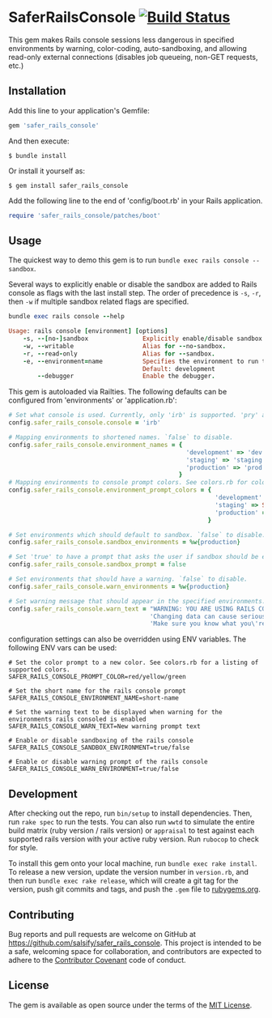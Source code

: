 # SaferRailsConsole [![Build Status](https://travis-ci.org/salsify/safer_rails_console.svg?branch=master)](https://travis-ci.org/salsify/safer_rails_console)

This gem makes Rails console sessions less dangerous in specified environments by warning, color-coding, auto-sandboxing, and allowing read-only external connections (disables job queueing, non-GET requests, etc.)

## Installation

Add this line to your application's Gemfile:

```ruby
gem 'safer_rails_console'
```

And then execute:

    $ bundle install

Or install it yourself as:

    $ gem install safer_rails_console

Add the following line to the end of 'config/boot.rb' in your Rails application.
```ruby
require 'safer_rails_console/patches/boot'
```

## Usage

The quickest way to demo this gem is to run `bundle exec rails console --sandbox`.

Several ways to explicitly enable or disable the sandbox are added to Rails console as flags with the last install step.  The order of precedence is `-s`, `-r`, then `-w` if multiple sandbox related flags are specified.
```ruby
bundle exec rails console --help  

Usage: rails console [environment] [options]
    -s, --[no-]sandbox               Explicitly enable/disable sandbox mode.
    -w, --writable                   Alias for --no-sandbox.
    -r, --read-only                  Alias for --sandbox.
    -e, --environment=name           Specifies the environment to run this console under (test/development/production).
                                     Default: development
        --debugger                   Enable the debugger.
```

This gem is autoloaded via Railties.  The following defaults can be configured from 'environments' or 'application.rb':
```ruby
# Set what console is used. Currently, only 'irb' is supported. 'pry' and other consoles are to be added.
config.safer_rails_console.console = 'irb'  

# Mapping environments to shortened names. `false` to disable.
config.safer_rails_console.environment_names = {
                                                 'development' => 'dev',
                                                 'staging' => 'staging',
                                                 'production' => 'prod'
                                               }  
# Mapping environments to console prompt colors. See colors.rb for colors. `false` to disable.
config.safer_rails_console.environment_prompt_colors = {
                                                         'development' => SaferRailsConsole::Colors::GREEN,
                                                         'staging' => SaferRailsConsole::Colors::YELLOW,
                                                         'production' => SaferRailsConsole::Colors::RED
                                                       }  

# Set environments which should default to sandbox. `false` to disable.
config.safer_rails_console.sandbox_environments = %w{production}  

# Set 'true' to have a prompt that asks the user if sandbox should be enabled/disabled if it was not explicitly specified (via. --[no-]sandbox)
config.safer_rails_console.sandbox_prompt = false  

# Set environments that should have a warning. `false` to disable.
config.safer_rails_console.warn_environments = %w{production}  

# Set warning message that should appear in the specified environments.
config.safer_rails_console.warn_text = "WARNING: YOU ARE USING RAILS CONSOLE IN PRODUCTION!\n" \
                                       'Changing data can cause serious data loss. ' \
                                       'Make sure you know what you\'re doing.'
```

configuration settings can also be overridden using ENV variables. The following ENV vars can be used:
```
# Set the color prompt to a new color. See colors.rb for a listing of supported colors.
SAFER_RAILS_CONSOLE_PROMPT_COLOR=red/yellow/green

# Set the short name for the rails console prompt
SAFER_RAILS_CONSOLE_ENVIRONMENT_NAME=short-name

# Set the warning text to be displayed when warning for the environments rails consoled is enabled
SAFER_RAILS_CONSOLE_WARN_TEXT=New warning prompt text

# Enable or disable sandboxing of the rails console
SAFER_RAILS_CONSOLE_SANDBOX_ENVIRONMENT=true/false

# Enable or disable warning prompt of the rails console
SAFER_RAILS_CONSOLE_WARN_ENVIRONMENT=true/false
```

## Development

After checking out the repo, run `bin/setup` to install dependencies. Then, run `rake spec` to run the tests. You can also run `wwtd` to simulate the entire build matrix (ruby version / rails version) or `appraisal` to test against each supported rails version with your active ruby version. Run `rubocop` to check for style. 

To install this gem onto your local machine, run `bundle exec rake install`. To release a new version, update the version number in `version.rb`, and then run `bundle exec rake release`, which will create a git tag for the version, push git commits and tags, and push the `.gem` file to [rubygems.org](https://rubygems.org).

## Contributing

Bug reports and pull requests are welcome on GitHub at https://github.com/salsify/safer_rails_console. This project is intended to be a safe, welcoming space for collaboration, and contributors are expected to adhere to the [Contributor Covenant](http://contributor-covenant.org) code of conduct.

## License

The gem is available as open source under the terms of the [MIT License](http://opensource.org/licenses/MIT).
